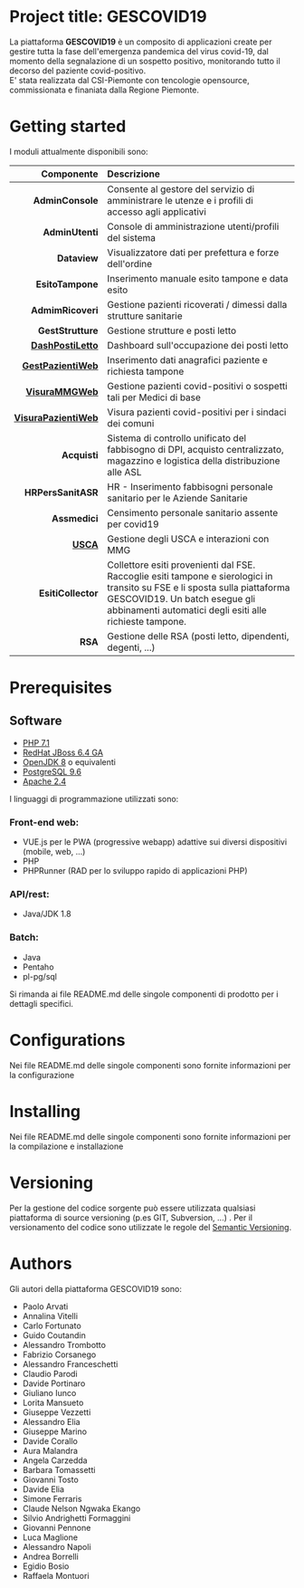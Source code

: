 # Project title: GESCOVID19
La piattaforma **GESCOVID19** è un composito di applicazioni create per gestire tutta la fase dell'emergenza pandemica del virus covid-19, dal momento della segnalazione di un sospetto positivo, monitorando tutto il decorso del paziente covid-positivo.  
E' stata realizzata dal CSI-Piemonte con tencologie opensource, commissionata e finaniata dalla Regione Piemonte.  
  
# Getting started  
I moduli attualmente disponibili sono:  
  
| Componente | Descrizione |  
| ---------: | :---------- |  
| **AdminConsole** | Consente al gestore del servizio di amministrare le utenze e i profili di accesso agli applicativi |  
| **AdminUtenti** | Console di amministrazione utenti/profili del sistema |  
| **Dataview** | Visualizzatore dati per prefettura e forze dell'ordine |  
|**EsitoTampone** | Inserimento manuale esito tampone e data esito |  
| **AdmimRicoveri** | Gestione pazienti ricoverati / dimessi dalla strutture sanitarie |  
| **GestStrutture** | Gestione strutture e posti letto |  
| [**DashPostiLetto**](https://github.com/regione-piemonte/gescovid19-pazientiweb) | Dashboard sull'occupazione dei posti letto |  
|[**GestPazientiWeb**](https://github.com/regione-piemonte/gescovid19-gestionepazientiweb) | Inserimento dati anagrafici paziente e richiesta tampone |  
| [**VisuraMMGWeb**](https://github.com/regione-piemonte/gescovid19-pazientiweb) | Gestione pazienti covid-positivi o sospetti tali per Medici di base |  
| [**VisuraPazientiWeb**](https://github.com/regione-piemonte/gescovid19-pazientiweb) | Visura pazienti covid-positivi per i sindaci dei comuni |  
| **Acquisti** | Sistema di controllo unificato del fabbisogno di DPI, acquisto centralizzato, magazzino e logistica della distribuzione alle ASL |  
| **HRPersSanitASR** | HR - Inserimento fabbisogni personale sanitario per le Aziende Sanitarie |  
| **Assmedici** | Censimento personale sanitario assente per covid19 |  
| [**USCA**](https://github.com/regione-piemonte/gescovid19-uscammgapi) | Gestione degli USCA e interazioni con MMG |  
| **EsitiCollector**| Collettore esiti provenienti dal FSE. Raccoglie esiti tampone e sierologici in transito su FSE e li sposta sulla piattaforma GESCOVID19. Un batch esegue gli abbinamenti automatici degli esiti alle richieste tampone. |  
| **RSA** | Gestione delle RSA (posti letto, dipendenti, degenti, ...) |  
  
# Prerequisites  
## Software  
- [PHP 7.1](https://www.php.net)  
- [RedHat JBoss 6.4 GA](https://developers.redhat.com/products/eap/download)  
- [OpenJDK 8](https://openjdk.java.net/install/) o equivalenti  
- [PostgreSQL 9.6](https://www.postgresql.org/download/)  
- [Apache 2.4](https://www.apache.org)  
  
I linguaggi di programmazione utilizzati sono:  
  
### Front-end web:  
  
- VUE.js per le PWA (progressive webapp) adattive sui diversi dispositivi (mobile, web, ...)  
- PHP  
- PHPRunner (RAD per lo sviluppo rapido di applicazioni PHP)  
  
### API/rest:  
  
- Java/JDK 1.8  
  
### Batch:  
  
- Java  
- Pentaho  
- pl-pg/sql  
  
Si rimanda ai file README.md delle singole componenti di prodotto per i dettagli specifici.  
  
# Configurations  
Nei file README.md delle singole componenti sono fornite informazioni per la configurazione  
  
# Installing  
Nei file README.md delle singole componenti sono fornite informazioni per la compilazione e installazione  
  
# Versioning  
Per la gestione del codice sorgente può essere utilizzata qualsiasi piattaforma di source versioning (p.es GIT, Subversion, ...) . Per il versionamento del codice sono utilizzate le regole del [Semantic Versioning](http://semver.org/).
  
# Authors  
Gli autori della piattaforma GESCOVID19 sono:  
  
- Paolo Arvati  
- Annalina Vitelli  
- Carlo Fortunato  
- Guido Coutandin  
- Alessandro Trombotto  
- Fabrizio Corsanego  
- Alessandro Franceschetti  
- Claudio Parodi  
- Davide Portinaro  
- Giuliano Iunco  
- Lorita Mansueto  
- Giuseppe Vezzetti  
- Alessandro Elia  
- Giuseppe Marino  
- Davide Corallo  
- Aura Malandra  
- Angela Carzedda  
- Barbara Tomassetti  
- Giovanni Tosto  
- Davide Elia  
- Simone Ferraris  
- Claude Nelson Ngwaka Ekango  
- Silvio Andrighetti Formaggini  
- Giovanni Pennone  
- Luca Maglione  
- Alessandro Napoli  
- Andrea Borrelli  
- Egidio Bosio  
- Raffaela Montuori